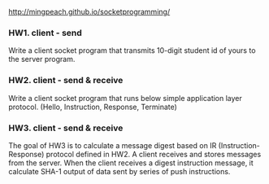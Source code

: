 http://mingpeach.github.io/socketprogramming/

### HW1. client - send

Write a client socket program that transmits 10-digit student id of yours to the server program.

### HW2. client - send & receive

Write a client socket program that runs below simple application layer protocol. (Hello, Instruction, Response, Terminate)

### HW3. client - send & receive

The goal of HW3 is to calculate a message digest based on IR (Instruction-Response) protocol defined in HW2. A client receives and stores messages from the server. When the client receives a digest instruction message, it calculate SHA-1 output of data sent by series of push instructions.
